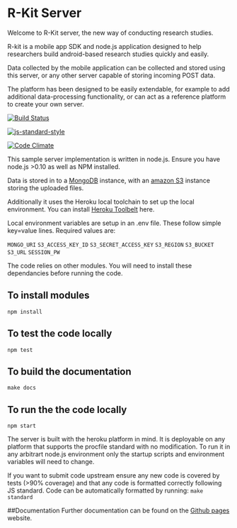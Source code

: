 # R-Kit Server
Welcome to R-Kit server, the new way of conducting research studies.

R-kit is a mobile app SDK and node.js application designed to help researchers build android-based research studies quickly and easily.

Data collected by the mobile application can be collected and stored using this server, or any other server capable of storing incoming POST data.

The platform has been designed to be easily extendable, for example to add additional data-processing functionality, or can act as a reference platform to create your own server.

[![Build Status](https://api.travis-ci.com/paperclipmonkey/R-Kit.svg?token=SsrjjdmEtzcJsGDqjxQw&branch=master)](https://travis-ci.com/paperclipmonkey/R-Kit/)

[![js-standard-style](https://img.shields.io/badge/code%20style-standard-brightgreen.svg?style=flat)](https://github.com/feross/standard)

[![Code Climate](https://codeclimate.com/repos/55effcda695680426d000216/badges/194e573fe723d9c50a96/gpa.svg)](https://codeclimate.com/repos/55effcda695680426d000216/feed)

This sample server implementation is written in node.js. Ensure you have node.js >0.10 as well as NPM installed.

Data is stored in to a [MongoDB](https://www.mongodb.com/) instance, with an [amazon S3](https://aws.amazon.com/s3/) instance storing the uploaded files.

Additionally it uses the Heroku local toolchain to set up the local environment.
You can install [Heroku Toolbelt](https://toolbelt.heroku.com/) here.

Local environment variables are setup in an .env file. These follow simple key=value lines.
Required values are:

`MONGO_URI`
`S3_ACCESS_KEY_ID`
`S3_SECRET_ACCESS_KEY`
`S3_REGION`
`S3_BUCKET`
`S3_URL`
`SESSION_PW`


The code relies on other modules. You will need to install these dependancies before running the code.
## To install modules
	npm install
## To test the code locally
	npm test
## To build the documentation
	make docs
## To run the the code locally
	npm start
	
The server is built with the heroku platform in mind. It is deployable on any platform that supports the procfile standard with no modification. To run it in any arbitrart node.js environment only the startup scripts and environment variables will need to change.

If you want to submit code upstream ensure any new code is covered by tests (>90% coverage) and that any code is formatted correctly following JS standard. Code can be automatically formatted by running:
	`make standard`
	
##Documentation
Further documentation can be found on the [Github pages](paperclipmonkey.github.io/R-Kit-Server/) website.